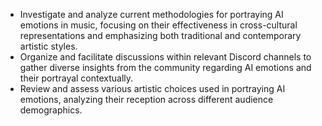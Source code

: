 - Investigate and analyze current methodologies for portraying AI emotions in music, focusing on their effectiveness in cross-cultural representations and emphasizing both traditional and contemporary artistic styles.
- Organize and facilitate discussions within relevant Discord channels to gather diverse insights from the community regarding AI emotions and their portrayal contextually.
- Review and assess various artistic choices used in portraying AI emotions, analyzing their reception across different audience demographics.